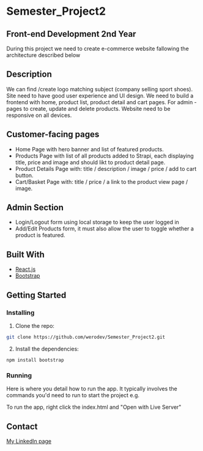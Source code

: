 # Semester_Project2
## Front-end Development 2nd Year

During this project we need to create e-commerce website fallowing the architecture described below

## Description

We can find /create logo matching subject (company selling sport shoes). Site need to have good user experience and UI design.
We need to build a frontend with home, product list, product detail and cart pages. For admin - pages to create, update and delete products.
Website need to be responsive on all devices.

## Customer-facing pages

- Home Page with hero banner and list of featured products.
- Products Page with list of all products added to Strapi, each displaying title, price and image and should likt to product detail page.
- Product Details Page with: title / description / image / price / add to cart button.
- Cart/Basket Page with: title / price / a link to the product view page / image.

## Admin Section

- Login/Logout form using local storage to keep the user logged in
- Add/Edit Products form, it must also allow the user to toggle whether a product is featured.

## Built With

- [React.js](https://reactjs.org/)
- [Bootstrap](https://getbootstrap.com)

## Getting Started

### Installing

1. Clone the repo:

```bash
git clone https://github.com/werodev/Semester_Project2.git
```

2. Install the dependencies:

```
npm install bootstrap
```

### Running

Here is where you detail how to run the app. It typically involves the commands you'd need to run to start the project e.g.

To run the app, right click the index.html and "Open with Live Server"

## Contact

[My LinkedIn page](https://www.linkedin.com/in/weronika-derkowska-a00459179/)
